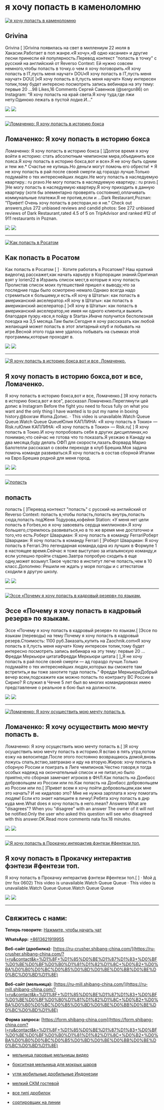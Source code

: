 # я хочу попасть в каменоломню

<a href="https://swt.shibang-china.com/?l=ru&img&k=%D1%8F+%D1%85%D0%BE%D1%87%D1%83+%D0%BF%D0%BE%D0%BF%D0%B0%D1%81%D1%82%D1%8C+%D0%B2+%D0%BA%D0%B0%D0%BC%D0%B5%D0%BD%D0%BE%D0%BB%D0%BE%D0%BC%D0%BD%D1%8E" target="_blank">![я хочу попасть в каменоломню](http://static.shibang-china.com/all-800x300/1323.jpg)</a>

## Grivina
Grivina [ ]Grivina появилась на свет в миллениум 22 июля в Хакасии.Работает в поп жанре.&#171;Я хочу&#187;,&#171;В одно касание&#187; и другие песни принесли ей популярность.Перевод контекст &quot;попасть в точку&quot; c русский на английский от Reverso Context: Ей нужно совсем немного,чтобы попасть в точку.о чем я хочу поговорить.&#171;Я хочу попасть в IT,пусть меня научат&#187; DOU&#171;Я хочу попасть в IT,пусть меня научат&#187; DOU[ ]&#171;Я хочу попасть в it,пусть меня научат&#187; Кому интересен топик,тому будет интересно посмотреть запись вебинара на эту тему: первые 20 …98 Likes,16 Comments Сергей Савенков (@sergsn86) on Instagram: “Я хочу попасть на край света.Я хочу туда,где лжи нету.Одиноко лежать в пустой лодке.И…”


<a href="https://whatsapp.shibangsoft.com/WhatsApp.php" target="_blank" title="WhatsApp">![](http://static.shibang-china.com/icon/whatsapp.png)</a> <a href="https://swt.shibang-china.com/?l=ru&icon&k=%D1%8F+%D1%85%D0%BE%D1%87%D1%83+%D0%BF%D0%BE%D0%BF%D0%B0%D1%81%D1%82%D1%8C+%D0%B2+%D0%BA%D0%B0%D0%BC%D0%B5%D0%BD%D0%BE%D0%BB%D0%BE%D0%BC%D0%BD%D1%8E" target="_blank">![](http://static.shibang-china.com/icon/chat-ru.png)</a>

---

<a href="https://swt.shibang-china.com/?l=ru&img&k=%D1%8F+%D1%85%D0%BE%D1%87%D1%83+%D0%BF%D0%BE%D0%BF%D0%B0%D1%81%D1%82%D1%8C+%D0%B2+%D0%BA%D0%B0%D0%BC%D0%B5%D0%BD%D0%BE%D0%BB%D0%BE%D0%BC%D0%BD%D1%8E" target="_blank">![Ломаченко: Я хочу попасть в историю бокса](http://static.shibang-china.com/all-800x300/1373.jpg)</a>

## Ломаченко: Я хочу попасть в историю бокса
Ломаченко: Я хочу попасть в историю бокса [ ]Долгое время я хочу войти в историю: стать абсолютным чемпионом мира,объединить все пояса.Я хочу попасть в историю бокса,вот и все&#187;.Я не хочу быть одним и тем же.* Счастье не купишь.Но деньги могут помочь его обрести! * Я не хочу попасть в рай после своей смерти ад гораздо лучше.Только подумайте о тех интереснейших людях.Не могу попасть в наследуемую квартиру.: ru pravo.Не могу попасть в наследуемую квартиру.: ru pravo.[ ]Не могу попасть в наследуемую квартиру.Я хочу приходить в данную квартиру (хотя бы элементарно проверять состояние),оплачивать коммунальные платежи.Я не против,если и …Dark Restaurant,Poznan: &quot;Привет! Очень хочу попасть в ресторан,но я не.&quot; Check out answers,plus 272 unbiased reviews and candid photos: See 272 unbiased reviews of Dark Restaurant,rated 4.5 of 5 on TripAdvisor and ranked #12 of 911 restaurants in Poznan.


<a href="https://whatsapp.shibangsoft.com/WhatsApp.php" target="_blank" title="WhatsApp">![](http://static.shibang-china.com/icon/whatsapp.png)</a> <a href="https://swt.shibang-china.com/?l=ru&icon&k=%D1%8F+%D1%85%D0%BE%D1%87%D1%83+%D0%BF%D0%BE%D0%BF%D0%B0%D1%81%D1%82%D1%8C+%D0%B2+%D0%BA%D0%B0%D0%BC%D0%B5%D0%BD%D0%BE%D0%BB%D0%BE%D0%BC%D0%BD%D1%8E" target="_blank">![](http://static.shibang-china.com/icon/chat-ru.png)</a>

---

<a href="https://swt.shibang-china.com/?l=ru&img&k=%D1%8F+%D1%85%D0%BE%D1%87%D1%83+%D0%BF%D0%BE%D0%BF%D0%B0%D1%81%D1%82%D1%8C+%D0%B2+%D0%BA%D0%B0%D0%BC%D0%B5%D0%BD%D0%BE%D0%BB%D0%BE%D0%BC%D0%BD%D1%8E" target="_blank">![Как попасть в Росатом](http://static.shibang-china.com/all-800x300/681.jpg)</a>

## Как попасть в Росатом
Как попасть в Росатом [ ]&nbsp;&#0183;&#32;Хотите работать в Росатоме? Наш краткий видеогид расскажет,как начать карьеру в Корпорации знаний.Оригинал взят у lorien22 в Израиль список мест,в которые я хочу попасть Пролистав список моих путешествий пришел к выводу,что за последние годы было осмотрено немало.Однако всегда надо стремиться к большему,и есть.&#171;Я хочу в Штаты&#187;: как попасть в американский акселератор.&#171;Я хочу в Штаты&#187;: как попасть в американский акселератор.[ ]&#171;Я хочу в Штаты&#187;: как попасть в американский акселератор,не имея ни одного клиента,и выжить благодаря пуэру.&#171;все,я пойду в Starta&#187;.Иначе получится бесполезная поездка на 3,5 месяца.Там были.Сегодня я хочу рассказать как любой желающий может попасть в этот элитарный клуб и побывать на игре.Весной этого года мне удалось побывать на съемках этой программы,которые проходят в.


<a href="https://whatsapp.shibangsoft.com/WhatsApp.php" target="_blank" title="WhatsApp">![](http://static.shibang-china.com/icon/whatsapp.png)</a> <a href="https://swt.shibang-china.com/?l=ru&icon&k=%D1%8F+%D1%85%D0%BE%D1%87%D1%83+%D0%BF%D0%BE%D0%BF%D0%B0%D1%81%D1%82%D1%8C+%D0%B2+%D0%BA%D0%B0%D0%BC%D0%B5%D0%BD%D0%BE%D0%BB%D0%BE%D0%BC%D0%BD%D1%8E" target="_blank">![](http://static.shibang-china.com/icon/chat-ru.png)</a>

---

<a href="https://swt.shibang-china.com/?l=ru&img&k=%D1%8F+%D1%85%D0%BE%D1%87%D1%83+%D0%BF%D0%BE%D0%BF%D0%B0%D1%81%D1%82%D1%8C+%D0%B2+%D0%BA%D0%B0%D0%BC%D0%B5%D0%BD%D0%BE%D0%BB%D0%BE%D0%BC%D0%BD%D1%8E" target="_blank">![Я хочу попасть в историю бокса,вот и все, Ломаченко.](http://static.shibang-china.com/all-800x300/1169.jpg)</a>

## Я хочу попасть в историю бокса,вот и все, Ломаченко.
Я хочу попасть в историю бокса,вот и все, Ломаченко.[ ]Я хочу попасть в историю бокса,вот и все&quot;, рассказал Ломаченко.Переглянути цей допис в Instagram Before the fight you need to focus fully on what you want and the only thing I have wanted is to put my name in boxing history.@boxraw #loma.Допис.&nbsp;&#0183;&#32;This video is unavailable.Watch Queue Queue.Watch Queue QueueЮлия КАПЛИНА: &#171;Я хочу попасть в Токио&#187; — Risk.ruЮлия КАПЛИНА: &#171;Я хочу попасть в Токио&#187; — Risk.ru[ ] Я хочу попасть в Токио.И хочу попробовать себя в других дисциплинах,но понимаю,что сейчас не готова что то показать.Я уезжаю в Канаду на два месяца,буду делать ОФП для скорости,лазать.Форвард Марио Балотелли рассказал о своём переходе в клуб Брешиа.Моя задача помочь команде развиваться.Я хочу попасть в состав сборной Италии на Евро.Брешиа родной для меня город.


<a href="https://whatsapp.shibangsoft.com/WhatsApp.php" target="_blank" title="WhatsApp">![](http://static.shibang-china.com/icon/whatsapp.png)</a> <a href="https://swt.shibang-china.com/?l=ru&icon&k=%D1%8F+%D1%85%D0%BE%D1%87%D1%83+%D0%BF%D0%BE%D0%BF%D0%B0%D1%81%D1%82%D1%8C+%D0%B2+%D0%BA%D0%B0%D0%BC%D0%B5%D0%BD%D0%BE%D0%BB%D0%BE%D0%BC%D0%BD%D1%8E" target="_blank">![](http://static.shibang-china.com/icon/chat-ru.png)</a>

---

<a href="https://swt.shibang-china.com/?l=ru&img&k=%D1%8F+%D1%85%D0%BE%D1%87%D1%83+%D0%BF%D0%BE%D0%BF%D0%B0%D1%81%D1%82%D1%8C+%D0%B2+%D0%BA%D0%B0%D0%BC%D0%B5%D0%BD%D0%BE%D0%BB%D0%BE%D0%BC%D0%BD%D1%8E" target="_blank">![попасть](http://static.shibang-china.com/all-800x300/934.jpg)</a>

## попасть
попасть [ ]Перевод контекст &quot;попасть&quot; c русский на английский от Reverso Context: попасть в,чтобы попасть,попасть внутрь,попасть сюда,попасть подЖеня Тодурова,кофейня Station: &#171;У меня нет цели попасть в Forbes,но я хочу завоевать сердца миллионов&#187;.Я хочу большего,стремлюсь развиваться,но в то же время мне достаточно и того,что есть.Роберт Шварцман: Я хочу попасть в команду FerrariРоберт Шварцман: Я хочу попасть в команду Ferrari [ ]Роберт Шварцман: Я хочу попасть в Ferrari.Это легендарная команда,одна из лучших в Формуле 1 в настоящее время.Сейчас я тоже выступаю за итальянскую команду,и если успешно пройти стадию.Завтра попробую сходить в еще одну,может возьмут.Такое чувство в институт легче попасть,чем в 10 класс.Дополняю: Решили не ждать у моря погоды и с аттестатом сходили в другую школу.


<a href="https://whatsapp.shibangsoft.com/WhatsApp.php" target="_blank" title="WhatsApp">![](http://static.shibang-china.com/icon/whatsapp.png)</a> <a href="https://swt.shibang-china.com/?l=ru&icon&k=%D1%8F+%D1%85%D0%BE%D1%87%D1%83+%D0%BF%D0%BE%D0%BF%D0%B0%D1%81%D1%82%D1%8C+%D0%B2+%D0%BA%D0%B0%D0%BC%D0%B5%D0%BD%D0%BE%D0%BB%D0%BE%D0%BC%D0%BD%D1%8E" target="_blank">![](http://static.shibang-china.com/icon/chat-ru.png)</a>

---

<a href="https://swt.shibang-china.com/?l=ru&img&k=%D1%8F+%D1%85%D0%BE%D1%87%D1%83+%D0%BF%D0%BE%D0%BF%D0%B0%D1%81%D1%82%D1%8C+%D0%B2+%D0%BA%D0%B0%D0%BC%D0%B5%D0%BD%D0%BE%D0%BB%D0%BE%D0%BC%D0%BD%D1%8E" target="_blank">![Эссе &#171;Почему я хочу попасть в кадровый резерв&#187; по языкам.](http://static.shibang-china.com/all-800x300/79.jpg)</a>

## Эссе &#171;Почему я хочу попасть в кадровый резерв&#187; по языкам.
Эссе &#171;Почему я хочу попасть в кадровый резерв&#187; по языкам.[ ]Эссе по языкам (переводы) на тему Почему я хочу попасть в кадровый резерв.Стоимость: 1100 руб.Заказать,купить на Zaochnik.com&#171;Я хочу попасть в it,пусть меня научат&#187; Кому интересен топик,тому будет интересно посмотреть запись вебинара на эту тему: первые 20 …Фредди Меркьюри цитатаФредди Меркьюри цитата [ ]„Я не хочу попасть в рай после своей смерти — ад гораздо лучше.Только подумайте о тех интереснейших людях,которых вы сможете там встретить,и вы тоже захотите туда попасть.“ Фредди МеркьюриДобрый вечер всем,подскажите как можно попасть по контракту ВС России в Сирию? Я служил в Чечне 5 лет был во многих командировках имею представление о реальное в бою был на должности.


<a href="https://whatsapp.shibangsoft.com/WhatsApp.php" target="_blank" title="WhatsApp">![](http://static.shibang-china.com/icon/whatsapp.png)</a> <a href="https://swt.shibang-china.com/?l=ru&icon&k=%D1%8F+%D1%85%D0%BE%D1%87%D1%83+%D0%BF%D0%BE%D0%BF%D0%B0%D1%81%D1%82%D1%8C+%D0%B2+%D0%BA%D0%B0%D0%BC%D0%B5%D0%BD%D0%BE%D0%BB%D0%BE%D0%BC%D0%BD%D1%8E" target="_blank">![](http://static.shibang-china.com/icon/chat-ru.png)</a>

---

<a href="https://swt.shibang-china.com/?l=ru&img&k=%D1%8F+%D1%85%D0%BE%D1%87%D1%83+%D0%BF%D0%BE%D0%BF%D0%B0%D1%81%D1%82%D1%8C+%D0%B2+%D0%BA%D0%B0%D0%BC%D0%B5%D0%BD%D0%BE%D0%BB%D0%BE%D0%BC%D0%BD%D1%8E" target="_blank">![Ломаченко: Я хочу осуществить мою мечту попасть в.](http://static.shibang-china.com/all-800x300/633.jpg)</a>

## Ломаченко: Я хочу осуществить мою мечту попасть в.
Ломаченко: Я хочу осуществить мою мечту попасть в.[ ]Я хочу осуществить мою мечту попасть в историю.Я встаю в пять утра,потом езжу на велосипеде.После этого постоянно возвращаюсь домой,вновь ложусь спать,встаю,завтракаю и иду на вторую.Жиров: хочу попасть в сборную России и поиграть в Лиге чемпионов.Честно говоря,я тогда особых надежд на окончательный список и не питал,но было приятно,что сборная замечает игроков в ФНЛ.Как попасть на Донбасс добровольцем из России или по.Как попасть на Донбасс добровольцем из России или по.[ ]Привет всем я хочу пойти добровольцем,как мне это начать? И не кидалово это? Мне не нужна зарплата я хочу помогать людям! Если кто знает напишите в личку!.Ребята хочу попасть в днр куда мне.What does я хочу попасть в него.mean? Answers What are &quot;disagrees&quot;? When you &quot;disagree&quot; with an answer The owner of it will not be notified.Only the user who asked this question will see who disagreed with this answer.OK.Read more comments nata fox.18 minutes.


<a href="https://whatsapp.shibangsoft.com/WhatsApp.php" target="_blank" title="WhatsApp">![](http://static.shibang-china.com/icon/whatsapp.png)</a> <a href="https://swt.shibang-china.com/?l=ru&icon&k=%D1%8F+%D1%85%D0%BE%D1%87%D1%83+%D0%BF%D0%BE%D0%BF%D0%B0%D1%81%D1%82%D1%8C+%D0%B2+%D0%BA%D0%B0%D0%BC%D0%B5%D0%BD%D0%BE%D0%BB%D0%BE%D0%BC%D0%BD%D1%8E" target="_blank">![](http://static.shibang-china.com/icon/chat-ru.png)</a>

---

<a href="https://swt.shibang-china.com/?l=ru&img&k=%D1%8F+%D1%85%D0%BE%D1%87%D1%83+%D0%BF%D0%BE%D0%BF%D0%B0%D1%81%D1%82%D1%8C+%D0%B2+%D0%BA%D0%B0%D0%BC%D0%B5%D0%BD%D0%BE%D0%BB%D0%BE%D0%BC%D0%BD%D1%8E" target="_blank">![Я хочу попасть в Прокачку интерактив фэнтези #фентези топ.](http://static.shibang-china.com/all-800x300/650.jpg)</a>

## Я хочу попасть в Прокачку интерактив фэнтези #фентези топ.
Я хочу попасть в Прокачку интерактив фэнтези #фентези топ.[ ]&nbsp;&#0183;&#32;Мой д (mr fox 0602) This video is unavailable.Watch Queue Queue&nbsp;&#0183;&#32;This video is unavailable.Watch Queue Queue.Watch Queue Queue

<a href="https://whatsapp.shibangsoft.com/WhatsApp.php" target="_blank" title="WhatsApp">![](http://static.shibang-china.com/icon/whatsapp.png)</a> <a href="https://swt.shibang-china.com/?l=ru&icon&k=%D1%8F+%D1%85%D0%BE%D1%87%D1%83+%D0%BF%D0%BE%D0%BF%D0%B0%D1%81%D1%82%D1%8C+%D0%B2+%D0%BA%D0%B0%D0%BC%D0%B5%D0%BD%D0%BE%D0%BB%D0%BE%D0%BC%D0%BD%D1%8E" target="_blank">![](http://static.shibang-china.com/icon/chat-ru.png)</a>

---
## Свяжитесь с нами:

**Теперь говорите:** [Нажмите, чтобы начать чат](https://swt.shibang-china.com?l=ru&contact&k=%D1%8F+%D1%85%D0%BE%D1%87%D1%83+%D0%BF%D0%BE%D0%BF%D0%B0%D1%81%D1%82%D1%8C+%D0%B2+%D0%BA%D0%B0%D0%BC%D0%B5%D0%BD%D0%BE%D0%BB%D0%BE%D0%BC%D0%BD%D1%8E)

**WhatsApp:**  [+8613621919955](https://whatsapp.shibangsoft.com/WhatsApp.php)

**Веб-сайт (дробилка):** [https://ru-crusher.shibang-china.com/](https://ru-crusher.shibang-china.com/?l=ru&contact&k=%D1%8F+%D1%85%D0%BE%D1%87%D1%83+%D0%BF%D0%BE%D0%BF%D0%B0%D1%81%D1%82%D1%8C+%D0%B2+%D0%BA%D0%B0%D0%BC%D0%B5%D0%BD%D0%BE%D0%BB%D0%BE%D0%BC%D0%BD%D1%8E)

**Веб-сайт (мельница):** [https://ru-mill.shibang-china.com/](https://ru-mill.shibang-china.com/?l=ru&contact&k=%D1%8F+%D1%85%D0%BE%D1%87%D1%83+%D0%BF%D0%BE%D0%BF%D0%B0%D1%81%D1%82%D1%8C+%D0%B2+%D0%BA%D0%B0%D0%BC%D0%B5%D0%BD%D0%BE%D0%BB%D0%BE%D0%BC%D0%BD%D1%8E)

**Форма запроса:** [https://form.shibang-china.com](https://form.shibang-china.com?l=ru&contact&k=%D1%8F+%D1%85%D0%BE%D1%87%D1%83+%D0%BF%D0%BE%D0%BF%D0%B0%D1%81%D1%82%D1%8C+%D0%B2+%D0%BA%D0%B0%D0%BC%D0%B5%D0%BD%D0%BE%D0%BB%D0%BE%D0%BC%D0%BD%D1%8E)

* [мельница паровые мельницы видео](../114/%D0%BC%D0%B5%D0%BB%D1%8C%D0%BD%D0%B8%D1%86%D0%B0%20%D0%BF%D0%B0%D1%80%D0%BE%D0%B2%D1%8B%D0%B5%20%D0%BC%D0%B5%D0%BB%D1%8C%D0%BD%D0%B8%D1%86%D1%8B%20%D0%B2%D0%B8%D0%B4%D0%B5%D0%BE.md)

* [бокситная мельница для мокрых шаров](../119/%D0%B1%D0%BE%D0%BA%D1%81%D0%B8%D1%82%D0%BD%D0%B0%D1%8F%20%D0%BC%D0%B5%D0%BB%D1%8C%D0%BD%D0%B8%D1%86%D0%B0%20%D0%B4%D0%BB%D1%8F%20%D0%BC%D0%BE%D0%BA%D1%80%D1%8B%D1%85%20%D1%88%D0%B0%D1%80%D0%BE%D0%B2.md)

* [угля мобильные дробильные Индонезии](../112/%D1%83%D0%B3%D0%BB%D1%8F%20%D0%BC%D0%BE%D0%B1%D0%B8%D0%BB%D1%8C%D0%BD%D1%8B%D0%B5%20%D0%B4%D1%80%D0%BE%D0%B1%D0%B8%D0%BB%D1%8C%D0%BD%D1%8B%D0%B5%20%D0%98%D0%BD%D0%B4%D0%BE%D0%BD%D0%B5%D0%B7%D0%B8%D0%B8.md)

* [мелкий СКМ гостевой](../115/%D0%BC%D0%B5%D0%BB%D0%BA%D0%B8%D0%B9%20%D0%A1%D0%9A%D0%9C%20%D0%B3%D0%BE%D1%81%D1%82%D0%B5%D0%B2%D0%BE%D0%B9.md)

* [все типі дробилок](../106/%D0%B2%D1%81%D0%B5%20%D1%82%D0%B8%D0%BF%D1%96%20%D0%B4%D1%80%D0%BE%D0%B1%D0%B8%D0%BB%D0%BE%D0%BA.md)

* [сортировщик на линии](../111/%D1%81%D0%BE%D1%80%D1%82%D0%B8%D1%80%D0%BE%D0%B2%D1%89%D0%B8%D0%BA%20%D0%BD%D0%B0%20%D0%BB%D0%B8%D0%BD%D0%B8%D0%B8.md)
